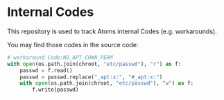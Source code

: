 # Internal Codes
This repository is used to track Atoms internal Codes (e.g. workarounds).

You may find those codes in the source code:
```python
# workaround Code:NO_APT_CHWN_PERM
with open(os.path.join(chroot, "etc/passwd"), "r") as f:
    passwd = f.read()
    passwd = passwd.replace("_apt:x:", "#_apt:x:")
    with open(os.path.join(chroot, "etc/passwd"), "w") as f:
        f.write(passwd)
```
